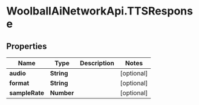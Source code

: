 # WoolballAiNetworkApi.TTSResponse

## Properties
Name | Type | Description | Notes
------------ | ------------- | ------------- | -------------
**audio** | **String** |  | [optional] 
**format** | **String** |  | [optional] 
**sampleRate** | **Number** |  | [optional] 
